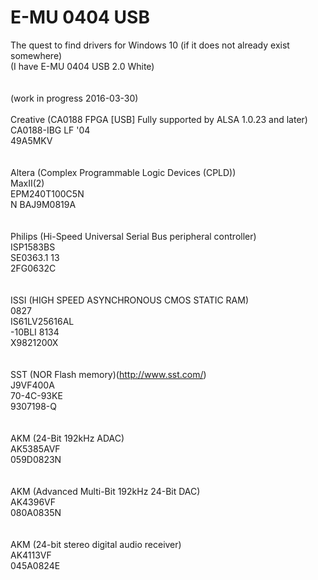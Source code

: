 # E-MU 0404 USB </br>
The quest to find drivers for Windows 10 (if it does not already exist somewhere)</br>
(I have  E-MU 0404 USB 2.0 White)</br>
</br>
</br>
(work in progress 2016-03-30)</br>
</br>
Creative (CA0188 FPGA [USB] Fully supported by ALSA 1.0.23 and later)</br>
CA0188-IBG LF '04</br>
49A5MKV</br>
</br>
</br>
Altera (Complex Programmable Logic Devices (CPLD))</br>
MaxII(2)</br>
EPM240T100C5N</br>
N BAJ9M0819A</br>
</br>
</br>
Philips (Hi-Speed Universal Serial Bus peripheral controller)</br>
ISP1583BS</br>
SE0363.1 13</br>
2FG0632C</br>
</br>
</br>
ISSI (HIGH SPEED ASYNCHRONOUS CMOS STATIC RAM)</br>
0827</br>
IS61LV25616AL</br>
-10BLI  8134</br>
X9821200X</br>
</br>
</br>
SST (NOR Flash memory)(http://www.sst.com/)</br>
J9VF400A</br>
70-4C-93KE</br>
9307198-Q</br>
</br>
</br>
AKM (24-Bit 192kHz ADAC)</br>
AK5385AVF</br>
059D0823N</br>
</br>
</br>
AKM (Advanced Multi-Bit 192kHz 24-Bit DAC)</br>
AK4396VF</br>
080A0835N</br>
</br>
</br>
AKM (24-bit stereo digital audio receiver)</br>
AK4113VF</br>
045A0824E</br>
